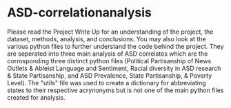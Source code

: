# ASD-correlationanalysis
Please read the Project Write Up for an understanding of the project, the dataset, methods, analysis, and conclusions. You may also look at the various python files to further understand the code behind the project. They are seperated into three main analysis of ASD correlates which are the corrosponding three distinct python files (Political Partisanship of News Outlets & Ableist Language and Sentiment, Racial diversity in ASD research & State Partisanship, and ASD Prevalence, State Partisanship, & Poverty Level). The "utils" file was used to create a dictionary for abbreviating states to their respective acrynonyms but is not one of the main python files created for analysis. 
